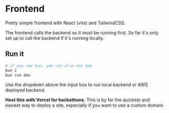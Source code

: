 # Frontend
Pretty simple frontend with React (vite) and TailwindCSS. 

The frontend calls the backend so it must be running first. So far it's only set up to call the backend if it's running locally. 

## Run it 
```bash
# if you see bun, you can also use npm 
bun i 
bun run dev
```

Use the dropdown above the input box to run local backend or AWS deployed backend. 

**Host this with Vercel for hackathons**. This is by far the quickest and easiest way to deploy a site, especially if you want to use a custom domain. 

 